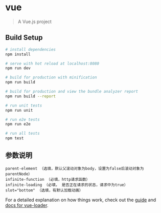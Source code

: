 # vue

> A Vue.js project

## Build Setup

``` bash
# install dependencies
npm install

# serve with hot reload at localhost:8080
npm run dev

# build for production with minification
npm run build

# build for production and view the bundle analyzer report
npm run build --report

# run unit tests
npm run unit

# run e2e tests
npm run e2e

# run all tests
npm test
```

## 参数说明

```
parent-element （选填，默认父滚动对象为body，设置为false后滚动对象为parentNode）
infinite-function （必填，http请求函数）
infinite-loading （必填， 是否正在请求的状态，请求中为true）
slot="bottom" （选填，有默认加载动画）
```

For a detailed explanation on how things work, check out the [guide](http://vuejs-templates.github.io/webpack/) and [docs for vue-loader](http://vuejs.github.io/vue-loader).
